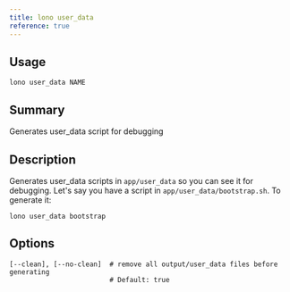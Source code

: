 ```yaml
---
title: lono user_data
reference: true
---
```


## Usage

    lono user_data NAME

## Summary

Generates user_data script for debugging

## Description

Generates user_data scripts in `app/user_data` so you can see it for debugging. Let's say you have a script in `app/user_data/bootstrap.sh`. To generate it:

    lono user_data bootstrap


## Options

```
[--clean], [--no-clean]  # remove all output/user_data files before generating
                         # Default: true
```

